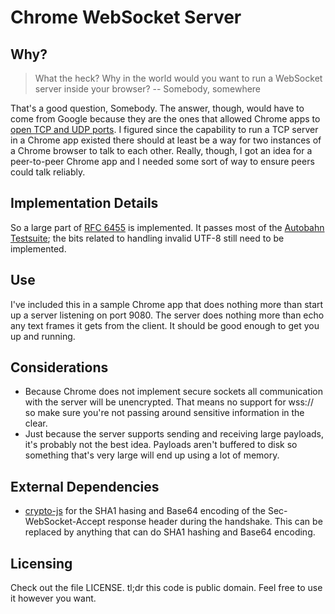 # Chrome WebSocket Server
## Why?
> What the heck? Why in the world would you want to run a WebSocket server inside your browser?
> -- Somebody, somewhere

That's a good question, Somebody. The answer, though, would have to come from Google because they are the ones that allowed Chrome apps to [open TCP and UDP ports](http://developer.chrome.com/apps/app_network.html). I figured since the capability to run a TCP server in a Chrome app existed there should at least be a way for two instances of a Chrome browser to talk to each other.
Really, though, I got an idea for a peer-to-peer Chrome app and I needed some sort of way to ensure peers could talk reliably.

## Implementation Details
So a large part of [RFC 6455](http://www.rfc-editor.org/rfc/rfc6455.txt) is implemented. It passes most of the [Autobahn Testsuite](http://autobahn.ws/testsuite); the bits related to handling invalid UTF-8 still need to be implemented.

## Use
I've included this in a sample Chrome app that does nothing more than start up a server listening on port 9080. The server does nothing more than echo any text frames it gets from the client. It should be good enough to get you up and running.

## Considerations
* Because Chrome does not implement secure sockets all communication with the server will be unencrypted. That means no support for wss:// so make sure you're not passing around sensitive information in the clear.
* Just because the server supports sending and receiving large payloads, it's probably not the best idea. Payloads aren't buffered to disk so something that's very large will end up using a lot of memory.

## External Dependencies
* [crypto-js](https://code.google.com/p/crypto-js/) for the SHA1 hasing and Base64 encoding of the Sec-WebSocket-Accept response header during the handshake. This can be replaced by anything that can do SHA1 hashing and Base64 encoding.

## Licensing
Check out the file LICENSE. tl;dr this code is public domain. Feel free to use it however you want.

